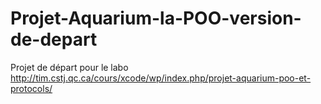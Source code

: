 # Projet-Aquarium-la-POO-version-de-depart
Projet de départ pour le labo http://tim.cstj.qc.ca/cours/xcode/wp/index.php/projet-aquarium-poo-et-protocols/
